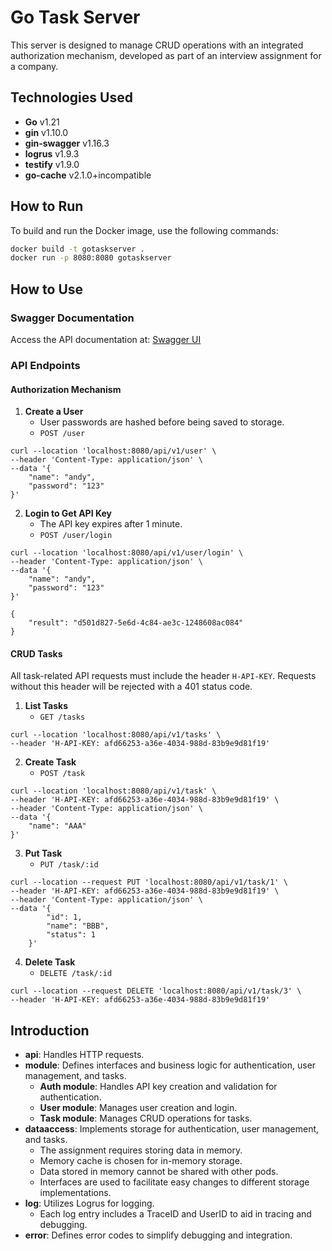 # Go Task Server

This server is designed to manage CRUD operations with an integrated authorization mechanism, developed as part of an interview assignment for a company.

## Technologies Used

- **Go** v1.21
- **gin** v1.10.0
- **gin-swagger** v1.16.3
- **logrus** v1.9.3
- **testify** v1.9.0
- **go-cache** v2.1.0+incompatible

## How to Run

To build and run the Docker image, use the following commands:

```sh
docker build -t gotaskserver .
docker run -p 8080:8080 gotaskserver
```

## How to Use

### Swagger Documentation

Access the API documentation at: [Swagger UI](http://localhost:8080/swagger/index.html)

### API Endpoints

#### Authorization Mechanism

1. **Create a User**
   - User passwords are hashed before being saved to storage.
   - `POST /user`
```cURL
curl --location 'localhost:8080/api/v1/user' \
--header 'Content-Type: application/json' \
--data '{
    "name": "andy",
    "password": "123"
}'
```

2. **Login to Get API Key**
   - The API key expires after 1 minute.
   - `POST /user/login`
```cURL
curl --location 'localhost:8080/api/v1/user/login' \
--header 'Content-Type: application/json' \
--data '{
    "name": "andy",
    "password": "123"
}'
```
```cURL
{
    "result": "d501d827-5e6d-4c84-ae3c-1248608ac084"
}
```

#### CRUD Tasks

All task-related API requests must include the header `H-API-KEY`. Requests without this header will be rejected with a 401 status code.

1. **List Tasks**
   - `GET /tasks`
```cURL
curl --location 'localhost:8080/api/v1/tasks' \
--header 'H-API-KEY: afd66253-a36e-4034-988d-83b9e9d81f19'
```

2. **Create Task**
   - `POST /task`
```cURL
curl --location 'localhost:8080/api/v1/task' \
--header 'H-API-KEY: afd66253-a36e-4034-988d-83b9e9d81f19' \
--header 'Content-Type: application/json' \
--data '{
    "name": "AAA"
}'
```

3. **Put Task**
   - `PUT /task/:id`
```cURL
curl --location --request PUT 'localhost:8080/api/v1/task/1' \
--header 'H-API-KEY: afd66253-a36e-4034-988d-83b9e9d81f19' \
--header 'Content-Type: application/json' \
--data '{
        "id": 1,
        "name": "BBB",
        "status": 1
    }'
```

4. **Delete Task**
   - `DELETE /task/:id`
```cURL
curl --location --request DELETE 'localhost:8080/api/v1/task/3' \
--header 'H-API-KEY: afd66253-a36e-4034-988d-83b9e9d81f19'
```

## Introduction

- **api**: Handles HTTP requests.
- **module**: Defines interfaces and business logic for authentication, user management, and tasks.
  - **Auth module**: Handles API key creation and validation for authentication.
  - **User module**: Manages user creation and login.
  - **Task module**: Manages CRUD operations for tasks.
- **dataaccess**: Implements storage for authentication, user management, and tasks.
  - The assignment requires storing data in memory.
  - Memory cache is chosen for in-memory storage.
  - Data stored in memory cannot be shared with other pods.
  - Interfaces are used to facilitate easy changes to different storage implementations.
- **log**: Utilizes Logrus for logging.
  - Each log entry includes a TraceID and UserID to aid in tracing and debugging.
- **error**: Defines error codes to simplify debugging and integration.
